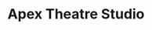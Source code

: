 ---
title: Apex Theatre Studio
layout: theatres
logo: Apex_Theatre_Studio.png
logo_credit:
logo_alt:
logo_caption:
details:
    Founded: 2013
    Address: |
        425 West Town Place, Unit 112
        St. Augustine, FL 32092
    Website: http://www.apextheatrejax.com
    Facebook: apextheatrejax
    Twitter: apextheatrejax
    Instagram: apextheatrejax
    LinkedIn: 
    Phone: 
Artistic Director: Ian Mairs
---